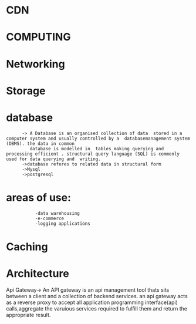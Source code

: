 # CDN

# COMPUTING
# Networking
# Storage
# database 
          -> A Database is an organised collection of data  stored in a computer system and usually controlled by a  databasemanagement system (DBMS). the data in common
             database is modelled in  tables making querying and processing efficient . structural query language (SQL) is commonly used for data querying and  writing.
          ->database referes to related data in structural form
          ->Mysql
          ->postgresql
# areas of use:
               -data warehousing
               -e-commerce
               -logging applications
# Caching
# Architecture

Api Gateway-> An API gateway is an api management tool  thats sits between a client and a collection of backend services. an api gateway acts as a reverse proxy to accept all 
              application programming interface(api) calls,aggregate the varuious services required to fulfill them and return the appropriate result. 
